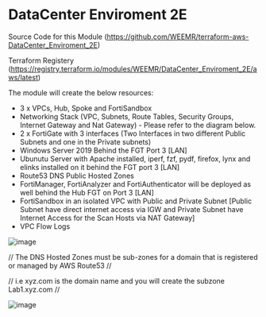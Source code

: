 # DataCenter Enviroment 2E

Source Code for this Module (https://github.com/WEEMR/terraform-aws-DataCenter_Enviroment_2E)

Terraform Registery         (https://registry.terraform.io/modules/WEEMR/DataCenter_Enviroment_2E/aws/latest)

The module will create the below resources:

- 3 x VPCs, Hub, Spoke and FortiSandbox
- Networking Stack (VPC, Subnets, Route Tables, Security Groups, Internet Gateway and Nat Gateway) - Please refer to the diagram below.
- 2 x FortiGate with 3 interfaces (Two Interfaces in two different Public Subnets and one in the Private subnets)
- Windows Server 2019 Behind the FGT Port 3 [LAN]
- Ubunutu Server with Apache installed, iperf, fzf, pydf, firefox, lynx and elinks installed on it behind the FGT port 3 [LAN]
- Route53 DNS Public Hosted Zones
- FortiManager, FortiAnalyzer and FortiAuthenticator will be deployed as well behind the Hub FGT on Port 3 [LAN]
- FortiSandbox in an isolated VPC with Public and Private Subnet [Public Subnet have direct internet access via IGW and Private Subnet have Internet Access for the Scan Hosts via NAT Gateway]
- VPC Flow Logs


![image](https://user-images.githubusercontent.com/83562796/139342020-5b353c88-3283-4506-ac53-88a436c017ee.png)


// The DNS Hosted Zones must be sub-zones for a domain that is registered or managed by AWS Route53 //

// i.e xyz.com is the domain name and you will create the subzone Lab1.xyz.com // 

![image](https://user-images.githubusercontent.com/82145296/139343343-1c687dee-d5b0-4576-be32-bda37665a072.png)

